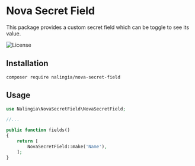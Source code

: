 # Nova Secret Field
This package provides a custom secret field which can be toggle to see its value.

![License](https://img.shields.io/github/license/nalingia/nova-secret-field)

## Installation

```shell
composer require nalingia/nova-secret-field
```

## Usage

```php
use Nalingia\NovaSecretField\NovaSecretField;

//...

public function fields()
{
    return [
        NovaSecretField::make('Name'),
    ];
}
```